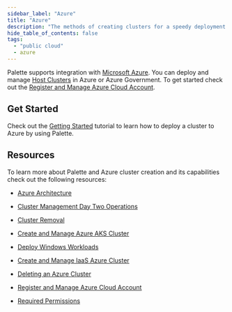 ```yaml
---
sidebar_label: "Azure"
title: "Azure"
description: "The methods of creating clusters for a speedy deployment on any CSP"
hide_table_of_contents: false
tags:
  - "public cloud"
  - azure
---
```


Palette supports integration with [Microsoft Azure](https://azure.microsoft.com/en-us). You can deploy and manage
[Host Clusters](../../../glossary-all.md#host-cluster) in Azure or Azure Government. To get started check out the
[Register and Manage Azure Cloud Account](azure-cloud.md).

## Get Started

Check out the [Getting Started](/getting-started/azure/) tutorial to learn how to deploy a cluster to Azure by using Palette.

## Resources

To learn more about Palette and Azure cluster creation and its capabilities check out the following resources:

- [Azure Architecture](architecture.md)

- [Cluster Management Day Two Operations](../../cluster-management/cluster-management.md)

- [Cluster Removal](../../cluster-management/remove-clusters.md)

- [Create and Manage Azure AKS Cluster](aks.md)

- [Deploy Windows Workloads](windows.md)

- [Create and Manage IaaS Azure Cluster](create-azure-cluster.md)

- [Deleting an Azure Cluster](../../cluster-management/remove-clusters.md)

- [Register and Manage Azure Cloud Account](azure-cloud.md)

- [Required Permissions](required-permissions.md)
